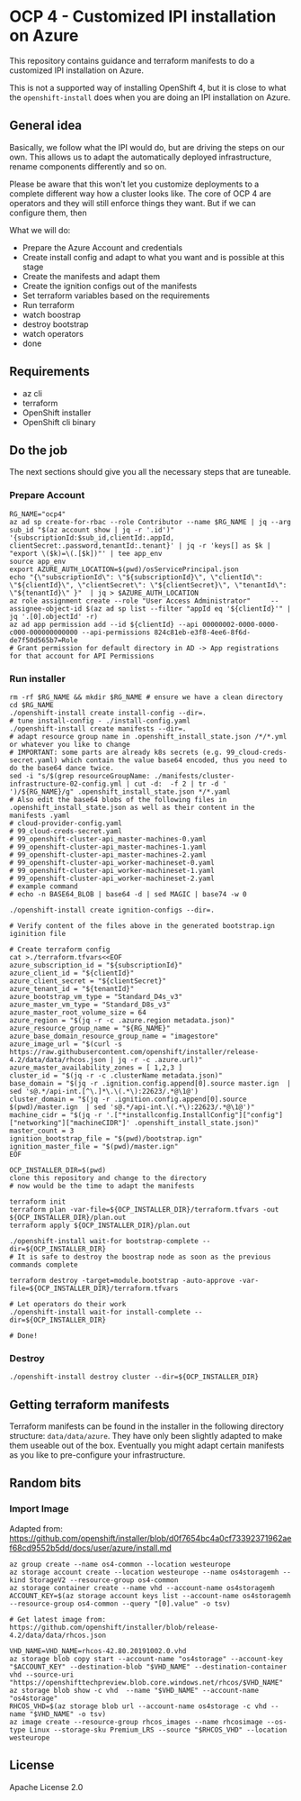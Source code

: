 # OCP 4 - Customized IPI installation on Azure

This repository contains guidance and terraform manifests to do a customized IPI installation on Azure.

This is not a supported way of installing OpenShift 4, but it is close to what the `openshift-install` does
when you are doing an IPI installation on Azure.

## General idea

Basically, we follow what the IPI would do, but are driving the steps on our own. This allows us
to adapt the automatically deployed infrastructure, rename components differently and so on.

Please be aware that this won't let you customize deployments to a complete different way how a
cluster looks like. The core of OCP 4 are operators and they will still enforce things they want.
But if we can configure them, then

What we will do:

* Prepare the Azure Account and credentials
* Create install config and adapt to what you want and is possible at this stage
* Create the manifests and adapt them
* Create the ignition configs out of the manifests
* Set terraform variables based on the requirements
* Run terraform
* watch boostrap
* destroy bootstrap
* watch operators
* done

## Requirements

* az cli
* terraform
* OpenShift installer
* OpenShift cli binary

## Do the job

The next sections should give you all the necessary steps that are tuneable.


### Prepare Account

```shell
RG_NAME="ocp4"
az ad sp create-for-rbac --role Contributor --name $RG_NAME | jq --arg sub_id "$(az account show | jq -r '.id')" '{subscriptionId:$sub_id,clientId:.appId, clientSecret:.password,tenantId:.tenant}' | jq -r 'keys[] as $k | "export \($k)=\(.[$k])"' | tee app_env
source app_env
export AZURE_AUTH_LOCATION=$(pwd)/osServicePrincipal.json
echo "{\"subscriptionId\": \"${subscriptionId}\", \"clientId\": \"${clientId}\", \"clientSecret\": \"${clientSecret}\", \"tenantId\": \"${tenantId}\" }"  | jq > $AZURE_AUTH_LOCATION
az role assignment create --role "User Access Administrator"     --assignee-object-id $(az ad sp list --filter "appId eq '${clientId}'" | jq '.[0].objectId' -r)
az ad app permission add --id ${clientId} --api 00000002-0000-0000-c000-000000000000 --api-permissions 824c81eb-e3f8-4ee6-8f6d-de7f50d565b7=Role
# Grant permission for default directory in AD -> App registrations for that account for API Permissions
```

### Run installer

```shell
rm -rf $RG_NAME && mkdir $RG_NAME # ensure we have a clean directory
cd $RG_NAME
./openshift-install create install-config --dir=.
# tune install-config - ./install-config.yaml
./openshift-install create manifests --dir=.
# adapt resource group name in .openshift_install_state.json /*/*.yml or whatever you like to change
# IMPORTANT: some parts are already k8s secrets (e.g. 99_cloud-creds-secret.yaml) which contain the value base64 encoded, thus you need to do the base64 dance twice.
sed -i "s/$(grep resourceGroupName: ./manifests/cluster-infrastructure-02-config.yml | cut -d:  -f 2 | tr -d ' ')/${RG_NAME}/g" .openshift_install_state.json */*.yaml
# Also edit the base64 blobs of the following files in .openshift_install_state.json as well as their content in the manifests .yaml
# cloud-provider-config.yaml
# 99_cloud-creds-secret.yaml
# 99_openshift-cluster-api_master-machines-0.yaml
# 99_openshift-cluster-api_master-machines-1.yaml
# 99_openshift-cluster-api_master-machines-2.yaml
# 99_openshift-cluster-api_worker-machineset-0.yaml
# 99_openshift-cluster-api_worker-machineset-1.yaml
# 99_openshift-cluster-api_worker-machineset-2.yaml
# example command
# echo -n BASE64_BLOB | base64 -d | sed MAGIC | base74 -w 0

./openshift-install create ignition-configs --dir=.

# Verify content of the files above in the generated bootstrap.ign iginition file

# Create terraform config
cat >./terraform.tfvars<<EOF
azure_subscription_id = "${subscriptionId}"
azure_client_id = "${clientId}"
azure_client_secret = "${clientSecret}"
azure_tenant_id = "${tenantId}"
azure_bootstrap_vm_type = "Standard_D4s_v3"
azure_master_vm_type = "Standard_D8s_v3"
azure_master_root_volume_size = 64
azure_region = "$(jq -r -c .azure.region metadata.json)"
azure_resource_group_name = "${RG_NAME}"
azure_base_domain_resource_group_name = "imagestore"
azure_image_url = "$(curl -s https://raw.githubusercontent.com/openshift/installer/release-4.2/data/data/rhcos.json | jq -r -c .azure.url)"
azure_master_availability_zones = [ 1,2,3 ]
cluster_id = "$(jq -r -c .clusterName metadata.json)"
base_domain = "$(jq -r .ignition.config.append[0].source master.ign  | sed 's@.*/api-int.[^\.]*\.\(.*\):22623/.*@\1@')
cluster_domain = "$(jq -r .ignition.config.append[0].source $(pwd)/master.ign  | sed 's@.*/api-int.\(.*\):22623/.*@\1@')"
machine_cidr = "$(jq -r '.["*installconfig.InstallConfig"]["config"]["networking"]["machineCIDR"]' .openshift_install_state.json)"
master_count = 3
ignition_bootstrap_file = "$(pwd)/bootstrap.ign"
ignition_master_file = "$(pwd)/master.ign"
EOF

OCP_INSTALLER_DIR=$(pwd)
clone this repository and change to the directory
# now would be the time to adapt the manifests

terraform init
terraform plan -var-file=${OCP_INSTALLER_DIR}/terraform.tfvars -out ${OCP_INSTALLER_DIR}/plan.out
terraform apply ${OCP_INSTALLER_DIR}/plan.out

./openshift-install wait-for bootstrap-complete --dir=${OCP_INSTALLER_DIR}
# It is safe to destroy the boostrap node as soon as the previous commands complete

terraform destroy -target=module.bootstrap -auto-approve -var-file=${OCP_INSTALLER_DIR}/terraform.tfvars

# Let operators do their work
./openshift-install wait-for install-complete --dir=${OCP_INSTALLER_DIR}

# Done!
```

### Destroy

```shell
./openshift-install destroy cluster --dir=${OCP_INSTALLER_DIR}
```
## Getting terraform manifests

Terraform manifests can be found in the installer in the following directory structure: `data/data/azure`.
They have only been slightly adapted to make them useable out of the box. Eventually you might adapt
certain manifests as you like to pre-configure your infrastructure.


## Random bits

### Import Image

Adapted from: https://github.com/openshift/installer/blob/d0f7654bc4a0cf73392371962aef68cd9552b5dd/docs/user/azure/install.md

```shell
az group create --name os4-common --location westeurope
az storage account create --location westeurope --name os4storagemh --kind StorageV2 --resource-group os4-common
az storage container create --name vhd --account-name os4storagemh
ACCOUNT_KEY=$(az storage account keys list --account-name os4storagemh --resource-group os4-common --query "[0].value" -o tsv)

# Get latest image from: https://github.com/openshift/installer/blob/release-4.2/data/data/rhcos.json

VHD_NAME=VHD_NAME=rhcos-42.80.20191002.0.vhd
az storage blob copy start --account-name "os4storage" --account-key "$ACCOUNT_KEY" --destination-blob "$VHD_NAME" --destination-container vhd --source-uri "https://openshifttechpreview.blob.core.windows.net/rhcos/$VHD_NAME"
az storage blob show -c vhd  --name "$VHD_NAME" --account-name "os4storage"
RHCOS_VHD=$(az storage blob url --account-name os4storage -c vhd --name "$VHD_NAME" -o tsv)
az image create --resource-group rhcos_images --name rhcosimage --os-type Linux --storage-sku Premium_LRS --source "$RHCOS_VHD" --location westeurope
```

## License

Apache License 2.0
